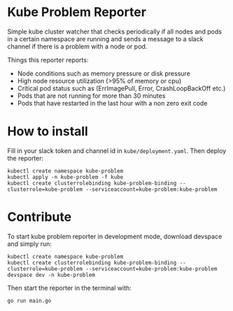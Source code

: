 # Kube Problem Reporter

Simple kube cluster watcher that checks periodically if all nodes and pods in a certain namespace are running and sends a message to a slack channel if there is a problem with a node or pod.

Things this reporter reports:
- Node conditions such as memory pressure or disk pressure
- High node resource utilization (>95% of memory or cpu)
- Critical pod status such as (ErrImagePull, Error, CrashLoopBackOff etc.)
- Pods that are not running for more than 30 minutes
- Pods that have restarted in the last hour with a non zero exit code

# How to install

Fill in your slack token and channel id in `kube/deployment.yaml`. Then deploy the reporter:

```
kubectl create namespace kube-problem
kubectl apply -n kube-problem -f kube
kubectl create clusterrolebinding kube-problem-binding --clusterrole=kube-problem --serviceaccount=kube-problem:kube-problem
```

# Contribute

To start kube problem reporter in development mode, download devspace and simply run:

```
kubectl create namespace kube-problem
kubectl create clusterrolebinding kube-problem-binding --clusterrole=kube-problem --serviceaccount=kube-problem:kube-problem
devspace dev -n kube-problem
```

Then start the reporter in the terminal with:

```
go run main.go
```
